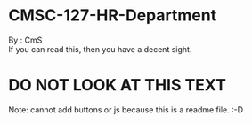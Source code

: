 # CMSC-127-HR-Department
By : CmS <br />
If you can read this, then you have a decent sight.

<h1>DO NOT LOOK AT THIS TEXT</h1>
Note: cannot add buttons or js because this is a readme file. :-D
